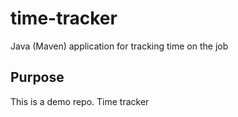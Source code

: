 # time-tracker
Java (Maven) application for tracking time on the job

## Purpose

This is a demo repo.
Time tracker
